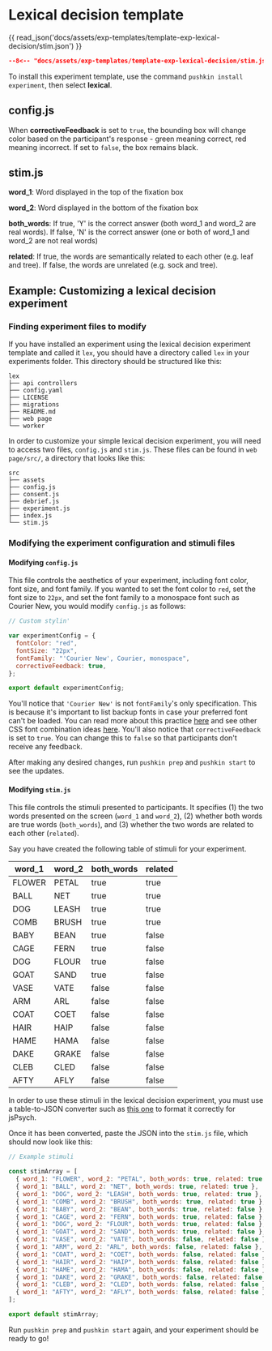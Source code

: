 # Lexical decision template
{{ read_json('docs/assets/exp-templates/template-exp-lexical-decision/stim.json') }}

```json
--8<-- "docs/assets/exp-templates/template-exp-lexical-decision/stim.json"
```


To install this experiment template, use the command `pushkin install experiment`, then select **lexical**.


## config.js

When **correctiveFeedback** is set to `true`, the bounding box will change color based on the participant's response - green meaning correct, red meaning incorrect. If set to `false`, the box remains black.

## stim.js

**word_1**: Word displayed in the top of the fixation box

**word_2**: Word displayed in the bottom of the fixation box

**both_words**: If true, 'Y' is the correct answer \(both word_1 and word_2 are real words\). If false, 'N' is the correct answer \(one or both of word_1 and word_2 are not real words\)

**related**: If true, the words are semantically related to each other \(e.g. leaf and tree\). If false, the words are unrelated \(e.g. sock and tree\).

## Example: Customizing a lexical decision experiment

### Finding experiment files to modify

If you have installed an experiment using the lexical decision experiment template and called it `lex`, you should have a directory called `lex` in your experiments folder. This directory should be structured like this:

```example
lex
├── api controllers
├── config.yaml
├── LICENSE
├── migrations
├── README.md
├── web page
└── worker
```

In order to customize your simple lexical decision experiment, you will need to access two files, `config.js` and `stim.js`. These files can be found in `web page/src/`, a directory that looks like this:

```example
src
├── assets
├── config.js
├── consent.js
├── debrief.js
├── experiment.js
├── index.js
└── stim.js
```

### Modifying the experiment configuration and stimuli files

#### Modifying `config.js`

This file controls the aesthetics of your experiment, including font color, font size, and font family. If you wanted to set the font color to `red`, set the font size to `22px`, and set the font family to a monospace font such as Courier New, you would modify `config.js` as follows:

```javascript
// Custom stylin'

var experimentConfig = {
  fontColor: "red",
  fontSize: "22px",
  fontFamily: "'Courier New', Courier, monospace",
  correctiveFeedback: true,
};

export default experimentConfig;
```

You'll notice that `'Courier New'` is not `fontFamily`'s only specification. This is because it's important to list backup fonts in case your preferred font can't be loaded. You can read more about this practice [here](https://discuss.codecademy.com/t/how-many-fallback-fonts-should-i-have/363586) and see other CSS font combination ideas [here](https://www.w3schools.com/cssref/css_websafe_fonts.asp). You'll also notice that `correctiveFeedback` is set to `true`. You can change this to `false` so that participants don't receive any feedback.

After making any desired changes, run `pushkin prep` and `pushkin start` to see the updates.

#### Modifying `stim.js`

This file controls the stimuli presented to participants. It specifies (1) the two words presented on the screen (`word_1` and `word_2`), (2) whether both words are true words (`both_words`), and (3) whether the two words are related to each other (`related`).

Say you have created the following table of stimuli for your experiment.

| word_1 | word_2 | both_words | related |
| ------ | ------ | ---------- | ------- |
| FLOWER | PETAL  | true       | true    |
| BALL   | NET    | true       | true    |
| DOG    | LEASH  | true       | true    |
| COMB   | BRUSH  | true       | true    |
| BABY   | BEAN   | true       | false   |
| CAGE   | FERN   | true       | false   |
| DOG    | FLOUR  | true       | false   |
| GOAT   | SAND   | true       | false   |
| VASE   | VATE   | false      | false   |
| ARM    | ARL    | false      | false   |
| COAT   | COET   | false      | false   |
| HAIR   | HAIP   | false      | false   |
| HAME   | HAMA   | false      | false   |
| DAKE   | GRAKE  | false      | false   |
| CLEB   | CLED   | false      | false   |
| AFTY   | AFLY   | false      | false   |

In order to use these stimuli in the lexical decision experiment, you must use a table-to-JSON converter such as [this one](https://tableconvert.com/) to format it correctly for jsPsych.

Once it has been converted, paste the JSON into the `stim.js` file, which should now look like this:

```javascript
// Example stimuli

const stimArray = [
  { word_1: "FLOWER", word_2: "PETAL", both_words: true, related: true },
  { word_1: "BALL", word_2: "NET", both_words: true, related: true },
  { word_1: "DOG", word_2: "LEASH", both_words: true, related: true },
  { word_1: "COMB", word_2: "BRUSH", both_words: true, related: true },
  { word_1: "BABY", word_2: "BEAN", both_words: true, related: false },
  { word_1: "CAGE", word_2: "FERN", both_words: true, related: false },
  { word_1: "DOG", word_2: "FLOUR", both_words: true, related: false },
  { word_1: "GOAT", word_2: "SAND", both_words: true, related: false },
  { word_1: "VASE", word_2: "VATE", both_words: false, related: false },
  { word_1: "ARM", word_2: "ARL", both_words: false, related: false },
  { word_1: "COAT", word_2: "COET", both_words: false, related: false },
  { word_1: "HAIR", word_2: "HAIP", both_words: false, related: false },
  { word_1: "HAME", word_2: "HAMA", both_words: false, related: false },
  { word_1: "DAKE", word_2: "GRAKE", both_words: false, related: false },
  { word_1: "CLEB", word_2: "CLED", both_words: false, related: false },
  { word_1: "AFTY", word_2: "AFLY", both_words: false, related: false },
];

export default stimArray;
```

Run `pushkin prep` and `pushkin start` again, and your experiment should be ready to go!
